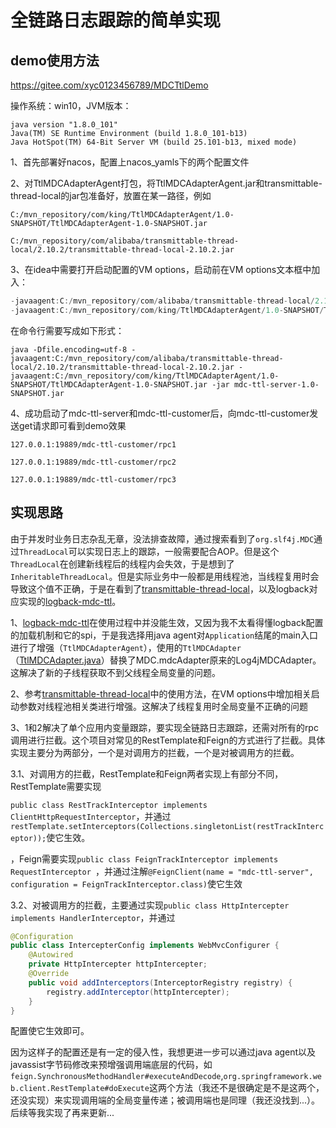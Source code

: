 # 全链路日志跟踪的简单实现

## demo使用方法

https://gitee.com/xyc0123456789/MDCTtlDemo

操作系统：win10，JVM版本：

```shell
java version "1.8.0_101"
Java(TM) SE Runtime Environment (build 1.8.0_101-b13)
Java HotSpot(TM) 64-Bit Server VM (build 25.101-b13, mixed mode)
```

1、首先部署好nacos，配置上nacos_yamls下的两个配置文件

2、对TtlMDCAdapterAgent打包，将TtlMDCAdapterAgent.jar和transmittable-thread-local的jar包准备好，放置在某一路径，例如

`C:/mvn_repository/com/king/TtlMDCAdapterAgent/1.0-SNAPSHOT/TtlMDCAdapterAgent-1.0-SNAPSHOT.jar`

`C:/mvn_repository/com/alibaba/transmittable-thread-local/2.10.2/transmittable-thread-local-2.10.2.jar`

3、在idea中需要打开启动配置的VM options，启动前在VM options文本框中加入：

```java
-javaagent:C:/mvn_repository/com/alibaba/transmittable-thread-local/2.10.2/transmittable-thread-local-2.10.2.jar
-javaagent:C:/mvn_repository/com/king/TtlMDCAdapterAgent/1.0-SNAPSHOT/TtlMDCAdapterAgent-1.0-SNAPSHOT.jar
```

在命令行需要写成如下形式：

```shell
java -Dfile.encoding=utf-8 -javaagent:C:/mvn_repository/com/alibaba/transmittable-thread-local/2.10.2/transmittable-thread-local-2.10.2.jar -javaagent:C:/mvn_repository/com/king/TtlMDCAdapterAgent/1.0-SNAPSHOT/TtlMDCAdapterAgent-1.0-SNAPSHOT.jar -jar mdc-ttl-server-1.0-SNAPSHOT.jar
```

4、成功启动了mdc-ttl-server和mdc-ttl-customer后，向mdc-ttl-customer发送get请求即可看到demo效果

`127.0.0.1:19889/mdc-ttl-customer/rpc1`

`127.0.0.1:19889/mdc-ttl-customer/rpc2`

`127.0.0.1:19889/mdc-ttl-customer/rpc3`

## 实现思路

由于并发时业务日志杂乱无章，没法排查故障，通过搜索看到了`org.slf4j.MDC`通过`ThreadLocal`可以实现日志上的跟踪，一般需要配合AOP。但是这个`ThreadLocal`在创建新线程后的线程内会失效，于是想到了`InheritableThreadLocal`。但是实际业务中一般都是用线程池，当线程复用时会导致这个值不正确，于是在看到了[transmittable-thread-local](https://github.com/alibaba/transmittable-thread-local)，以及logback对应实现的[logback-mdc-ttl](https://github.com/chiwenheng/logback-mdc-ttl)。

1、[logback-mdc-ttl](https://github.com/chiwenheng/logback-mdc-ttl)在使用过程中并没能生效，又因为我不太看得懂logback配置的加载机制和它的spi，于是我选择用java agent对`Application`结尾的main入口进行了增强（`TtlMDCAdapterAgent`），使用的`TtlMDCAdapter`（[TtlMDCAdapter.java](https://github.com/chiwenheng/logback-mdc-ttl/blob/master/src/main/java/org/slf4j/TtlMDCAdapter.java)）替换了MDC.mdcAdapter原来的Log4jMDCAdapter。这解决了新的子线程获取不到父线程全局变量的问题。

2、参考[transmittable-thread-local](https://github.com/alibaba/transmittable-thread-local)中的使用方法，在VM options中增加相关启动参数对线程池相关类进行增强。这解决了线程复用时全局变量不正确的问题

3、1和2解决了单个应用内变量跟踪，要实现全链路日志跟踪，还需对所有的rpc调用进行拦截。这个项目对常见的RestTemplate和Feign的方式进行了拦截。具体实现主要分为两部分，一个是对调用方的拦截，一个是对被调用方的拦截。

3.1、对调用方的拦截，RestTemplate和Feign两者实现上有部分不同，RestTemplate需要实现

`public class RestTrackInterceptor implements ClientHttpRequestInterceptor`，并通过`restTemplate.setInterceptors(Collections.singletonList(restTrackInterceptor));`使它生效。

，Feign需要实现`public class FeignTrackInterceptor implements RequestInterceptor `，并通过注解`@FeignClient(name = "mdc-ttl-server", configuration = FeignTrackInterceptor.class)`使它生效

3.2、对被调用方的拦截，主要通过实现`public class HttpIntercepter implements HandlerInterceptor`，并通过

```java
@Configuration
public class IntercepterConfig implements WebMvcConfigurer {
    @Autowired
    private HttpIntercepter httpIntercepter;
    @Override
    public void addInterceptors(InterceptorRegistry registry) {
        registry.addInterceptor(httpIntercepter);
    }
}
```

配置使它生效即可。

因为这样子的配置还是有一定的侵入性，我想更进一步可以通过java agent以及javassist字节码修改来预增强调用端底层的代码，如`feign.SynchronousMethodHandler#executeAndDecode`,`org.springframework.web.client.RestTemplate#doExecute`这两个方法（我还不是很确定是不是这两个，还没实现）来实现调用端的全局变量传递；被调用端也是同理（我还没找到...）。后续等我实现了再来更新...




